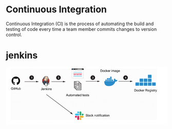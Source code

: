 # Continuous Integration
Continuous Integration (CI) is the process of automating the build and testing of code every time a team member commits changes to version control.


# jenkins

![ci-pipeline](/images/ci-pipeline.PNG)
